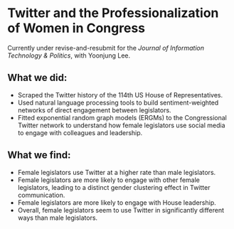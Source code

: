 # Twitter and the Professionalization of Women in Congress

Currently under revise-and-resubmit for the _Journal of Information Technology & Politics_, with Yoonjung Lee.

## What we did:

* Scraped the Twitter history of the 114th US House of Representatives.
* Used natural language processing tools to build sentiment-weighted networks of direct engagement between legislators.
* Fitted exponential random graph models (ERGMs) to the Congressional Twitter network to understand how female legislators use social media to engage with colleagues and leadership.

## What we find:
* Female legislators use Twitter at a higher rate than male legislators.
* Female legislators are more likely to engage with other female legislators, leading to a distinct gender clustering effect in Twitter communication.
* Female legislators are more likely to engage with House leadership.
* Overall, female legislators seem to use Twitter in significantly different ways than male legislators.
